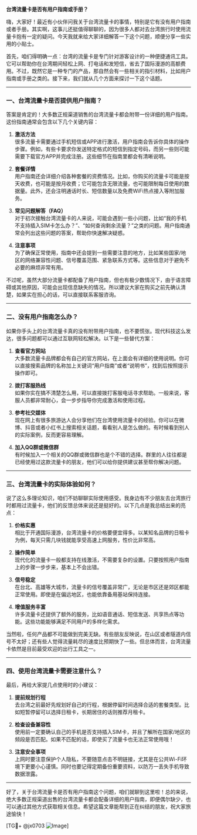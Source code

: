 **台湾流量卡是否有用户指南或手册？**

嗨，大家好！最近有小伙伴问我关于台湾流量卡的事情，特别是它有没有用户指南或者手册。其实啊，这事儿还挺值得聊聊的，因为很多人都对去台湾旅行时使用流量卡抱有一定的疑问。今天我就来给大家详细解答一下这个问题，顺便分享一些实用的小贴士。

首先，咱们得明确一点：台湾的流量卡是专门针对游客设计的一种便捷通讯工具。它可以帮助你在台湾期间轻松上网、打电话和发短信，省去了国际漫游的高额费用。不过，既然它是一种专门的产品，那自然会有一些相关的指引材料，比如用户指南或手册之类的。接下来，我们就从几个方面来探讨一下这个话题。

---

### 一、台湾流量卡是否提供用户指南？

答案是肯定的！大多数正规渠道销售的台湾流量卡都会附带一份详细的用户指南。这份指南通常会包含以下几个关键内容：

1. **激活方法**  
   很多流量卡需要通过手机短信或APP进行激活，用户指南会告诉你具体的操作步骤。例如，有些卡要求你发送特定格式的短信到指定号码，而另一些则可能需要下载官方APP并完成注册。这些细节在指南里都会有清晰说明。

2. **套餐详情**  
 用户指南还会详细介绍各种套餐的资费情况。比如，你购买的流量卡可能是按天收费，也可能是按月收费；它可能包含无限流量，也可能限制每日使用的数据量。此外，还会注明通话时长、短信数量以及免费WiFi热点接入等附加服务。

3. **常见问题解答（FAQ）**  
 对于初次接触台湾流量卡的人来说，可能会遇到一些小问题，比如“我的手机不支持插入SIM卡怎么办？”、“如何查询剩余流量？”之类的问题。用户指南通常会列出这些问题的答案，帮助你快速解决疑惑。

4. **注意事项**  
 为了确保正常使用，指南中还会提到一些需要注意的地方，比如某些国家/地区的网络兼容性问题、信号覆盖范围、紧急联系方式等。这些信息对于避免不必要的麻烦非常有用。

不过呢，虽然大部分流量卡都配备了用户指南，但也有极少数情况下，由于语言障碍或其他原因，可能会出现信息缺失的情况。所以建议大家在购买之前先确认清楚，如果实在担心的话，可以直接联系客服咨询。

---

### 二、没有用户指南怎么办？

如果你手头上的台湾流量卡真的没有附带用户指南，也不要慌张。现代科技这么发达，很多问题都可以通过互联网轻松解决。以下是一些替代方案：

1. **查看官方网站**  
 大多数流量卡品牌都会有自己的官方网站，在上面会有详细的使用说明。你可以直接搜索品牌的名称加上关键词“用户指南”或者“说明书”，找到后按照提示操作即可。

2. **拨打客服热线**  
 如果你实在搞不清楚怎么用，可以直接拨打客服电话寻求帮助。一般来说，客服人员都非常耐心，会一步步指导你完成激活和使用过程。

3. **参考社交媒体**  
 现在网上有很多旅游达人会分享他们在台湾使用流量卡的经验。你可以在微博、抖音或者小红书上搜索相关话题，看看别人是怎么做的。有时候看到别人的实际案例，反而更容易理解。

4. **加入QQ群或微信群**  
 有时候加入一个相关的QQ群或微信群也是个不错的选择。群里的人往往都是已经使用过这款流量卡的朋友，他们可以给你提供建议甚至帮你解决问题。

---

### 三、台湾流量卡的实际体验如何？

说了这么多理论知识，咱们不妨聊聊实际使用感受。我身边有不少朋友去台湾旅行时都用过流量卡，他们的反馈总体来说还是挺好的。以下几点是我总结出来的亮点：

1. **价格实惠**  
 相比于开通国际漫游，台湾流量卡的价格要便宜得多。以某知名品牌的日租卡为例，每天只需几块钱就能享受高速上网服务，性价比非常高。

2. **操作简单**  
 现代化的流量卡一般都支持在线激活，不需要复杂的设置。只要按照用户指南上的步骤一步步来，基本上不会出错。

3. **信号稳定**  
 在台北、高雄等大城市，流量卡的信号覆盖非常广，无论是市区还是郊区都能正常使用。即使是在偏远地区，也能依靠备用基站保持连接。

4. **增值服务丰富**  
 许多流量卡还提供了额外的服务，比如语音通话、短信发送、共享热点等功能。这些功能能够满足不同用户的多样化需求。

当然啦，任何产品都不可能做到完美无缺。有些朋友反映说，在山区或者隧道内信号不太好；还有些人觉得流量耗尽的速度比预期快了一些。但总体而言，台湾流量卡依然是目前最受欢迎的出行工具之一。

---

### 四、使用台湾流量卡需要注意什么？

最后，再给大家提几点使用时的小建议：

1. **提前规划行程**  
 去台湾之前最好先规划好自己的行程，根据停留时间选择合适的套餐类型。比如短暂停留可以选择日租卡，长期居住的话则推荐月租卡。

2. **检查设备兼容性**  
 使用前一定要确认自己的手机是否支持插入SIM卡，并且了解所在国家/地区的频段是否匹配。如果不匹配的话，即使买了流量卡也无法正常使用哦！

3. **注意安全事项**  
 上网时要注意保护个人隐私，不要随意点击不明链接，尤其是在公共Wi-Fi环境下更要小心谨慎。同时也要记得定期备份重要资料，以防万一丢失手机导致数据泄露。

---

好了，关于台湾流量卡是否有用户指南这个问题，咱们就聊到这里啦！总的来说，绝大多数正规渠道出售的台湾流量卡都会配备详细的用户指南，即便偶尔缺少，也可以通过其他方式获取相关信息。希望这篇文章能帮到正在纠结的朋友，祝大家旅途愉快！

[TG💪+ @jx0703 ![Image](https://github.com/user-attachments/assets/dbca1d08-cadb-493c-b0ec-ad6f7a83f270)]